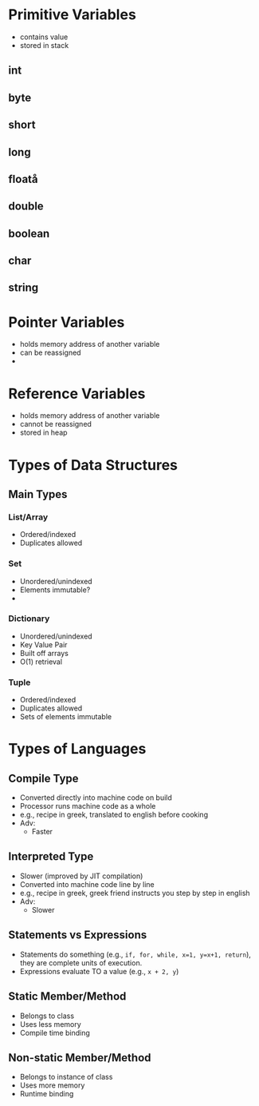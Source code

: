 # Primitive Variables
- contains value 
- stored in stack
## int
## byte
## short
## long
## floatå
## double
## boolean
## char
## string

# Pointer Variables
- holds memory address of another variable
- can be reassigned
- 

# Reference Variables
- holds memory address of another variable
- cannot be reassigned 
- stored in heap

# Types of Data Structures

## Main Types
### List/Array
- Ordered/indexed
- Duplicates allowed
### Set
- Unordered/unindexed
- Elements immutable?
- 
### Dictionary
- Unordered/unindexed
- Key Value Pair
- Built off arrays
- O(1) retrieval 
### Tuple
- Ordered/indexed
- Duplicates allowed
- Sets of elements immutable

# Types of Languages

## Compile Type
- Converted directly into machine code on build 
- Processor runs machine code as a whole
- e.g., recipe in greek, translated to english before cooking
- Adv:
  - Faster
## Interpreted Type
- Slower (improved by JIT compilation)
- Converted into machine code line by line  
- e.g., recipe in greek, greek friend instructs you step by step in english
- Adv:
  - Slower

## Statements vs Expressions
- Statements do something (e.g., `if, for, while, x=1, y=x+1, return`), they are complete units of execution. 
- Expressions evaluate TO a value (e.g., `x + 2, y`)


## Static Member/Method
- Belongs to class
- Uses less memory
- Compile time binding
## Non-static Member/Method
- Belongs to instance of class
- Uses more memory
- Runtime binding